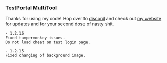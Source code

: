 ### TestPortal MultiTool

Thanks for using my code! Hop over to [discord]("https://discord.gg/dS5zpHRC9E) and check out [my website](https://mrcyjanek.net) for updates and for your second dose of nasty shit.

    - 1.2.16
    Fixed tampermonkey issues.
    Do not load cheat on test login page.

    - 1.2.15
    Fixed changing of background image.